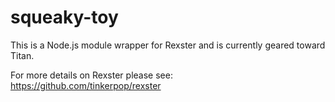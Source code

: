 squeaky-toy
===========

This is a Node.js module wrapper for Rexster and is currently geared toward Titan.

For more details on Rexster please see: https://github.com/tinkerpop/rexster
